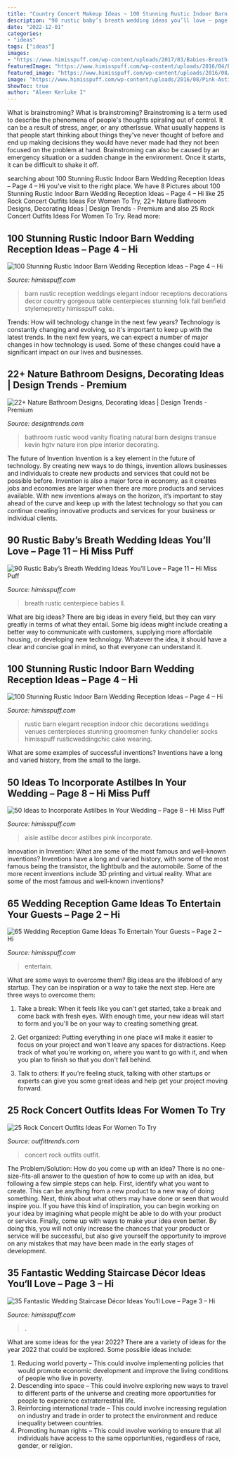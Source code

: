 ```yaml
---
title: "Country Concert Makeup Ideas ~ 100 Stunning Rustic Indoor Barn Wedding Reception Ideas – Page 4 – Hi"
description: "90 rustic baby’s breath wedding ideas you’ll love – page 11 – hi miss puff"
date: "2022-12-01"
categories:
- "ideas"
tags: ["ideas"]
images:
- "https://www.himisspuff.com/wp-content/uploads/2017/03/Babies-Breath-Wedding-Centerpiece.jpg"
featuredImage: "https://www.himisspuff.com/wp-content/uploads/2016/04/Elegant-Rustic-Barn-Wedding-Reception-Ideas.jpg"
featured_image: "https://www.himisspuff.com/wp-content/uploads/2016/08/Pink-Astilbe-Wedding-Aisle-Decor.jpg"
image: "https://www.himisspuff.com/wp-content/uploads/2016/08/Pink-Astilbe-Wedding-Aisle-Decor.jpg"
ShowToc: true
author: "Aleen Kerluke I"
---
```



What is brainstroming?
What is brainstroming? Brainstroming is a term used to describe the phenomena of people's thoughts spiraling out of control. It can be a result of stress, anger, or any otherIssue. What usually happens is that people start thinking about things they've never thought of before and end up making decisions they would have never made had they not been focused on the problem at hand. Brainstroming can also be caused by an emergency situation or a sudden change in the environment. Once it starts, it can be difficult to shake it off.

	

		
searching about 100 Stunning Rustic Indoor Barn Wedding Reception Ideas – Page 4 – Hi you've visit to the right place. We have 8 Pictures about 100 Stunning Rustic Indoor Barn Wedding Reception Ideas – Page 4 – Hi like 25 Rock Concert Outfits Ideas For Women To Try, 22+ Nature Bathroom Designs, Decorating Ideas | Design Trends - Premium and also 25 Rock Concert Outfits Ideas For Women To Try. Read more:
		
    
## 100 Stunning Rustic Indoor Barn Wedding Reception Ideas – Page 4 – Hi

<img loading=lazy src="https://www.himisspuff.com/wp-content/uploads/2016/04/elegant-barn-wedding-reception.jpg" onerror="this.onerror=null;this.src='https://tse1.mm.bing.net/th?id=OIP.L2gXYteturT-cvOHxfMKrwHaLJ&amp;pid=15.1';" alt="100 Stunning Rustic Indoor Barn Wedding Reception Ideas – Page 4 – Hi">

_Source: himisspuff.com_

>barn rustic reception weddings elegant indoor receptions decorations decor country gorgeous table centerpieces stunning folk fall benfield stylemepretty himisspuff cake. 

	

Trends: How will technology change in the next few years?
Technology is constantly changing and evolving, so it's important to keep up with the latest trends. In the next few years, we can expect a number of major changes in how technology is used. Some of these changes could have a significant impact on our lives and businesses.

    
## 22+ Nature Bathroom Designs, Decorating Ideas | Design Trends - Premium

<img loading=lazy src="https://images.designtrends.com/wp-content/uploads/2016/03/25062322/Rustic-Wood-Bathroom-Ideas.jpeg" onerror="this.onerror=null;this.src='https://tse2.mm.bing.net/th?id=OIP.E_RhDXswLc4ws_yzmJRLPgHaKW&amp;pid=15.1';" alt="22+ Nature Bathroom Designs, Decorating Ideas | Design Trends - Premium">

_Source: designtrends.com_

>bathroom rustic wood vanity floating natural barn designs transue kevin hgtv nature iron pipe interior decorating. 

	

The future of Invention
Invention is a key element in the future of technology. By creating new ways to do things, invention allows businesses and individuals to create new products and services that could not be possible before. Invention is also a major force in economy, as it creates jobs and economies are larger when there are more products and services available. With new inventions always on the horizon, it’s important to stay ahead of the curve and keep up with the latest technology so that you can continue creating innovative products and services for your business or individual clients.

    
## 90 Rustic Baby’s Breath Wedding Ideas You’ll Love – Page 11 – Hi Miss Puff

<img loading=lazy src="https://www.himisspuff.com/wp-content/uploads/2017/03/Babies-Breath-Wedding-Centerpiece.jpg" onerror="this.onerror=null;this.src='https://tse1.mm.bing.net/th?id=OIP.zb96k047oL8al5MusmcrCwHaLH&amp;pid=15.1';" alt="90 Rustic Baby’s Breath Wedding Ideas You’ll Love – Page 11 – Hi Miss Puff">

_Source: himisspuff.com_

>breath rustic centerpiece babies ll. 

	

What are big ideas?
There are big ideas in every field, but they can vary greatly in terms of what they entail. Some big ideas might include creating a better way to communicate with customers, supplying more affordable housing, or developing new technology. Whatever the idea, it should have a clear and concise goal in mind, so that everyone can understand it.

    
## 100 Stunning Rustic Indoor Barn Wedding Reception Ideas – Page 4 – Hi

<img loading=lazy src="https://www.himisspuff.com/wp-content/uploads/2016/04/Elegant-Rustic-Barn-Wedding-Reception-Ideas.jpg" onerror="this.onerror=null;this.src='https://tse1.mm.bing.net/th?id=OIP.2q4vFMvPVJWmDxKalJw0OwHaLH&amp;pid=15.1';" alt="100 Stunning Rustic Indoor Barn Wedding Reception Ideas – Page 4 – Hi">

_Source: himisspuff.com_

>rustic barn elegant reception indoor chic decorations weddings venues centerpieces stunning groomsmen funky chandelier socks himisspuff rusticweddingchic cake wearing. 

	

What are some examples of successful inventions?
Inventions have a long and varied history, from the small to the large.

    
## 50 Ideas To Incorporate Astilbes In Your Wedding – Page 8 – Hi Miss Puff

<img loading=lazy src="https://www.himisspuff.com/wp-content/uploads/2016/08/Pink-Astilbe-Wedding-Aisle-Decor.jpg" onerror="this.onerror=null;this.src='https://tse3.mm.bing.net/th?id=OIP.Zaw2sT5NNpfnQST6gqC8DwHaLN&amp;pid=15.1';" alt="50 Ideas to Incorporate Astilbes In Your Wedding – Page 8 – Hi Miss Puff">

_Source: himisspuff.com_

>aisle astilbe decor astilbes pink incorporate. 

	

Innovation in Invention: What are some of the most famous and well-known inventions?
Inventions have a long and varied history, with some of the most famous being the transistor, the lightbulb and the automobile. Some of the more recent inventions include 3D printing and virtual reality. What are some of the most famous and well-known inventions?

    
## 65 Wedding Reception Game Ideas To Entertain Your Guests – Page 2 – Hi

<img loading=lazy src="https://www.himisspuff.com/wp-content/uploads/2016/08/Wedding-Reception-Game-Ideas-1.jpg" onerror="this.onerror=null;this.src='https://tse4.mm.bing.net/th?id=OIP.3Rx5OvKTVwQ5j4mmJAPDHgHaLH&amp;pid=15.1';" alt="65 Wedding Reception Game Ideas To Entertain Your Guests – Page 2 – Hi">

_Source: himisspuff.com_

>entertain. 

	

What are some ways to overcome them?
Big ideas are the lifeblood of any startup. They can be inspiration or a way to take the next step. Here are three ways to overcome them:
1) Take a break: When it feels like you can't get started, take a break and come back with fresh eyes. With enough time, your new ideas will start to form and you'll be on your way to creating something great.

2) Get organized: Putting everything in one place will make it easier to focus on your project and won't leave any spaces for distractions. Keep track of what you're working on, where you want to go with it, and when you plan to finish so that you don't fall behind.

3) Talk to others: If you're feeling stuck, talking with other startups or experts can give you some great ideas and help get your project moving forward.

    
## 25 Rock Concert Outfits Ideas For Women To Try

<img loading=lazy src="https://www.outfittrends.com/wp-content/uploads/2018/05/Boho-chic-concert-outfit.jpg" onerror="this.onerror=null;this.src='https://tse4.mm.bing.net/th?id=OIP.2m4vosglOpBWTo2EaKMuhQAAAA&amp;pid=15.1';" alt="25 Rock Concert Outfits Ideas For Women To Try">

_Source: outfittrends.com_

>concert rock outfits outfit. 

	

The Problem/Solution: How do you come up with an idea?
There is no one-size-fits-all answer to the question of how to come up with an idea, but following a few simple steps can help. First, identify what you want to create. This can be anything from a new product to a new way of doing something. Next, think about what others may have done or seen that would inspire you. If you have this kind of inspiration, you can begin working on your idea by imagining what people might be able to do with your product or service. Finally, come up with ways to make your idea even better. By doing this, you will not only increase the chances that your product or service will be successful, but also give yourself the opportunity to improve on any mistakes that may have been made in the early stages of development.

    
## 35 Fantastic Wedding Staircase Décor Ideas You‘ll Love – Page 3 – Hi

<img loading=lazy src="https://www.himisspuff.com/wp-content/uploads/2017/10/Wedding-Staircase-Décor-Ideas-21.jpg" onerror="this.onerror=null;this.src='https://tse1.mm.bing.net/th?id=OIP.sAOiDBGbygSsMBsKEv1lzwHaLH&amp;pid=15.1';" alt="35 Fantastic Wedding Staircase Décor Ideas You‘ll Love – Page 3 – Hi">

_Source: himisspuff.com_

>. 

	

What are some ideas for the year 2022?
There are a variety of ideas for the year 2022 that could be explored. Some possible ideas include: 
1. Reducing world poverty – This could involve implementing policies that would promote economic development and improve the living conditions of people who live in poverty. 
2. Descending into space – This could involve exploring new ways to travel to different parts of the universe and creating more opportunities for people to experience extraterrestrial life. 
3. Reinforcing international trade – This could involve increasing regulation on industry and trade in order to protect the environment and reduce inequality between countries. 
4. Promoting human rights – This could involve working to ensure that all individuals have access to the same opportunities, regardless of race, gender, or religion.

